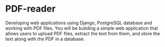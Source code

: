 # PDF-reader
Developing web applications using Django, PostgreSQL database and working with PDF files. You will be building a simple web application that allows users to upload PDF files, extract the text from them, and store the text along with the PDF in a database.
